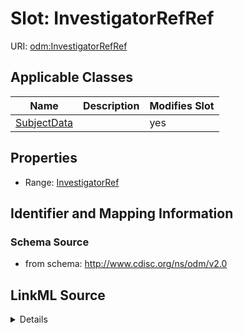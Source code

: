 # Slot: InvestigatorRefRef

URI: [odm:InvestigatorRefRef](http://www.cdisc.org/ns/odm/v2.0/InvestigatorRefRef)



<!-- no inheritance hierarchy -->




## Applicable Classes

| Name | Description | Modifies Slot |
| --- | --- | --- |
[SubjectData](SubjectData.md) |  |  yes  |







## Properties

* Range: [InvestigatorRef](InvestigatorRef.md)





## Identifier and Mapping Information







### Schema Source


* from schema: http://www.cdisc.org/ns/odm/v2.0




## LinkML Source

<details>
```yaml
name: InvestigatorRefRef
from_schema: http://www.cdisc.org/ns/odm/v2.0
rank: 1000
alias: InvestigatorRefRef
domain_of:
- SubjectData
range: InvestigatorRef

```
</details>